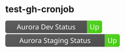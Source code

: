 # test-gh-cronjob

![Dev Status](.status/scale_status_dev.svg) ![Staging Status](.status/scale_status_staging.svg)
